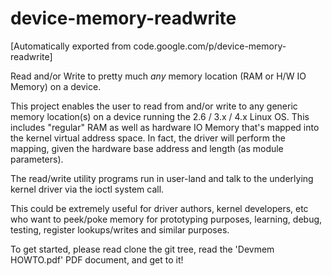# device-memory-readwrite
[Automatically exported from code.google.com/p/device-memory-readwrite]

Read and/or Write to pretty much _any_ memory location (RAM or H/W IO Memory) on a device.

This project enables the user to read from and/or write to any generic memory location(s) on a 
device running the 2.6 / 3.x / 4.x Linux OS. This includes "regular" RAM as well as hardware IO Memory 
that's mapped into the kernel virtual address space. 
In fact, the driver will perform the mapping, given the hardware base address and length 
(as module parameters).

The read/write utility programs run in user-land and talk to the underlying kernel driver via the 
ioctl system call.

This could be extremely useful for driver authors, kernel developers, etc who want to peek/poke memory 
for prototyping purposes, learning, debug, testing, register lookups/writes and similar purposes.

To get started, please read clone the git tree, read the 'Devmem HOWTO.pdf' PDF document, and get to it!
